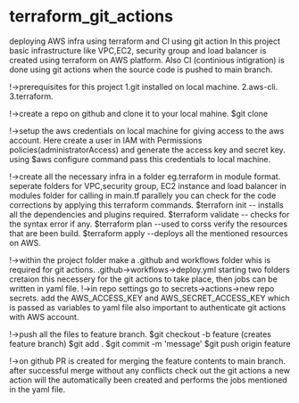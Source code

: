 # terraform_git_actions
deploying AWS infra using terraform and CI using git action
In this project basic infrastructure like VPC,EC2, security group and load balancer is created using terraform on AWS platform.
Also CI (continious intigration) is done using git actions when the source code is pushed to main branch.

!->prerequisites for this project
  1.git installed on local machine.
  2.aws-cli.
  3.terraform.

!->create a repo on github and clone it to your local mahine.
  $git clone <repo-link>

!->setup the aws credentials on local machine for giving access to the aws account.
  Here create a user in IAM with Permissions policies(administratorAccess) and generate the access key and secret key.
  using $aws configure command pass this credentials to local machine.

!->create all the necessary infra in a folder eg.terraform in module format.
  seperate folders for VPC,security group, EC2 instance and load balancer in modules folder for calling in main.tf
  parallely you can check for the code corrections by applying this terraform commands.
  $terraforn init -- installs all the dependencies and plugins required.
  $terraform validate -- checks for the syntax error if any.
  $terraform plan --used to corss verify the resources that are been build.
  $terraform apply --deploys all the mentioned resources on AWS.

!->within the project folder make a .github and workflows folder whis is required for git actions.
  .github->workflows->deploy.yml
  starting two folders cretaion this necessery for the git actions to take place, then jobs can be written in yaml file.
!->in repo settings go to secrets->actions->new repo secrets.
  add the AWS_ACCESS_KEY and AWS_SECRET_ACCESS_KEY which is passed as variables to yaml file also important to authenticate git actions with AWS account.

!->push all the files to feature branch.
  $git checkout -b feature  (creates feature branch)
  $git add .
  $git commit -m 'message'
  $git push origin feature

!->on github PR is created for merging the feature contents to main branch.
  after successful merge without any conflicts check out the git actions a new action will the automatically been created and performs the jobs mentioned in the yaml file.
